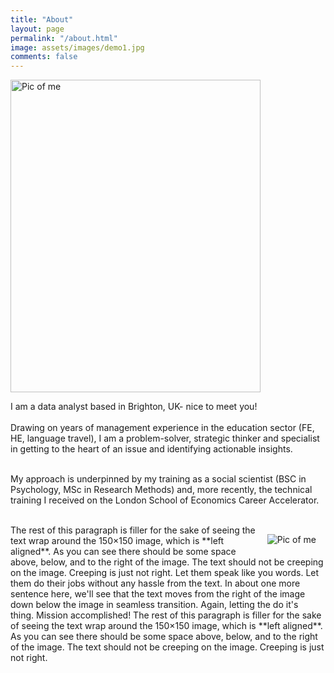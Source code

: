 ```yaml
---
title: "About"
layout: page
permalink: "/about.html"
image: assets/images/demo1.jpg
comments: false
---
```

<!--Image container start-->
<div class="box">
  <img src="{{ site.url }}{{ site.baseurl }}/assets/images/selfie3.jpg" alt="Pic of me" width="400" height="500" style="float: left margin: 15px;">
</div>
<!--Image container end-->

<div>
  <p> I am a data analyst based in Brighton, UK- nice to meet you! <br><br>
    Drawing on years of management experience in the education sector (FE, HE, language travel), I am a problem-solver, strategic thinker and specialist in getting to the heart of an issue and identifying actionable insights. <br><br>
    
My approach is underpinned by my training as a social scientist (BSC in Psychology, MSc in Research Methods) and, more recently, the technical training I received on the London School of Economics Career Accelerator. <br><br>


  
 </p>
</div>



<!--Image container start-->
<div class="box">
  <img src="{{ site.url }}{{ site.baseurl }}/assets/images/selfie3.jpg" alt="Pic of me" style="float: right; margin: 15px;">
</div>
<!--Image container end-->
    

<div>
  <p> The rest of this paragraph is filler for the sake of seeing the text wrap around the 150×150 image, which is **left aligned**. As you can see there should be some space above, below, and to the right of the image. The text should not be creeping on the image. Creeping is just not right. Let them speak like you words. Let them do their jobs without any hassle from the text. In about one more sentence here, we'll see that the text moves from the right of the image down below the image in seamless transition. Again, letting the do it's thing. Mission accomplished! The rest of this paragraph is filler for the sake of seeing the text wrap around the 150×150 image, which is **left aligned**. As you can see there should be some space above, below, and to the right of the image. The text should not be creeping on the image. Creeping is just not right. </p>
</div>



<div class="icon-block mt-3 d-flex justify-content-between">  
<div>
<a target="_blank" href="{{ author[1].twitter }}"><i class="fab fa-twitter text-muted" aria-hidden="true"></i></a>  &nbsp;
<a target="_blank" href="{{ author[1].site }}"><i class="fa fa-globe text-muted" aria-hidden="true"></i></a> &nbsp;
</div>

